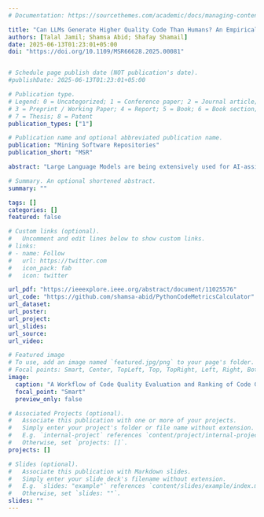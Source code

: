 ```yaml
---
# Documentation: https://sourcethemes.com/academic/docs/managing-content/

title: "Can LLMs Generate Higher Quality Code Than Humans? An Empirical Study"
authors: [Talal Jamil; Shamsa Abid; Shafay Shamail]
date: 2025-06-13T01:23:01+05:00
doi: "https://doi.org/10.1109/MSR66628.2025.00081"


# Schedule page publish date (NOT publication's date).
#publishDate: 2025-06-13T01:23:01+05:00

# Publication type.
# Legend: 0 = Uncategorized; 1 = Conference paper; 2 = Journal article;
# 3 = Preprint / Working Paper; 4 = Report; 5 = Book; 6 = Book section;
# 7 = Thesis; 8 = Patent
publication_types: ["1"]

# Publication name and optional abbreviated publication name.
publication: "Mining Software Repositories"
publication_short: "MSR"

abstract: "Large Language Models are being extensively used for AI-assisted programming and code generation. The challenge is to ensure that the generated code is not only functionally correct but also safe, reliable and trustworthy. In this direction, we conduct a comprehensive empirical analysis of AI-generated code to assess whether large language models (LLMs) can produce correct and higher-quality code than humans. We evaluate the code quality of 984 code samples generated by GPT-3.5-Turbo and GPT-4 using various prompt types (simple, instructional, and enhanced) against input queries from the HumanEval dataset. We also enhance the HumanEval benchmark by calculating code quality metrics for the human-written code it contains. Code quality metrics are calculated using established tools like Radon, Bandit, Pylint, and Complexipy, with human-written code serving as a baseline for comparison. To quantify performance, we employ the TOPSIS method to rank the models and human code by their proximity to ideal and anti-ideal code quality metrics. Our results demonstrate that GPT-4, when used with advanced prompts, produces code closest to the ideal solution, outperforming human-written code in several key metrics. Our work provides evidence that LLMs, when properly guided, can surpass human developers in generating high-quality code. Our code and datasets are available online."

# Summary. An optional shortened abstract.
summary: ""

tags: []
categories: []
featured: false

# Custom links (optional).
#   Uncomment and edit lines below to show custom links.
# links:
# - name: Follow
#   url: https://twitter.com
#   icon_pack: fab
#   icon: twitter

url_pdf: "https://ieeexplore.ieee.org/abstract/document/11025576"
url_code: "https://github.com/shamsa-abid/PythonCodeMetricsCalculator"
url_dataset:
url_poster:
url_project:
url_slides:
url_source:
url_video: 

# Featured image
# To use, add an image named `featured.jpg/png` to your page's folder.
# Focal points: Smart, Center, TopLeft, Top, TopRight, Left, Right, BottomLeft, Bottom, BottomRight.
image:
  caption: "A Workflow of Code Quality Evaluation and Ranking of Code Generation Models"
  focal_point: "Smart"
  preview_only: false

# Associated Projects (optional).
#   Associate this publication with one or more of your projects.
#   Simply enter your project's folder or file name without extension.
#   E.g. `internal-project` references `content/project/internal-project/index.md`.
#   Otherwise, set `projects: []`.
projects: []

# Slides (optional).
#   Associate this publication with Markdown slides.
#   Simply enter your slide deck's filename without extension.
#   E.g. `slides: "example"` references `content/slides/example/index.md`.
#   Otherwise, set `slides: ""`.
slides: ""
---
```

